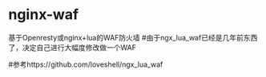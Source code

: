 # nginx-waf
基于Openresty或nginx+lua的WAF防火墙
#由于ngx_lua_waf已经是几年前东西了，决定自己进行大幅度修改做一个WAF

#参考https://github.com/loveshell/ngx_lua_waf
